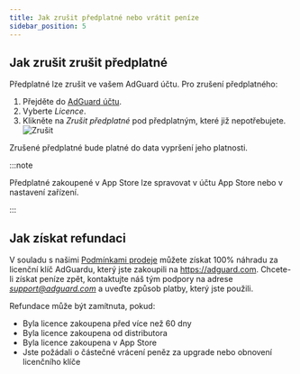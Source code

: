 ```yaml
---
title: Jak zrušit předplatné nebo vrátit peníze
sidebar_position: 5
---
```


## Jak zrušit zrušit předplatné

Předplatné lze zrušit ve vašem AdGuard účtu. Pro zrušení předplatného:

 1. Přejděte do [AdGuard účtu](https://my.adguard.com/).
 1. Vyberte *Licence*.
 1. Klikněte na *Zrušit předplatné* pod předplatným, které již nepotřebujete. ![Zrušit](https://cdn.adtidy.org/content/kb/ad_blocker/general/newaccount-cancel-sub.png)

 Zrušené předplatné bude platné do data vypršení jeho platnosti.

:::note

Předplatné zakoupené v App Store lze spravovat v účtu App Store nebo v nastavení zařízení.

:::

## Jak získat refundaci

V souladu s našimi [Podmínkami prodeje](https://adguard.com/terms-of-sale.html) můžete získat 100% náhradu za licenční klíč AdGuardu, který jste zakoupili na https://adguard.com. Chcete-li získat peníze zpět, kontaktujte náš tým podpory na adrese *support@adguard.com* a uveďte způsob platby, který jste použili.

Refundace může být zamítnuta, pokud:

- Byla licence zakoupena před více než 60 dny
- Byla licence zakoupena od distributora
- Byla licence zakoupena v App Store
- Jste požádali o částečné vrácení peněz za upgrade nebo obnovení licenčního klíče
